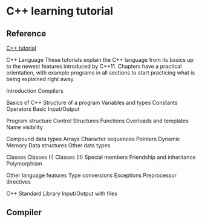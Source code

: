 # C++ learning tutorial


## Reference
[C++ tutorial](http://www.cplusplus.com/doc/tutorial/)

C++ Language
These tutorials explain the C++ language from its basics up to the newest features introduced by C++11. Chapters have a practical orientation, with example programs in all sections to start practicing what is being explained right away.

Introduction
Compilers

Basics of C++
Structure of a program
Variables and types
Constants
Operators
Basic Input/Output

Program structure
Control Structures
Functions
Overloads and templates
Name visibility

Compound data types
Arrays
Character sequences
Pointers
Dynamic Memory
Data structures
Other data types

Classes
Classes (I)
Classes (II)
Special members
Friendship and inheritance
Polymorphism

Other language features
Type conversions
Exceptions
Preprocessor directives

C++ Standard Library
Input/Output with files

## Compiler




